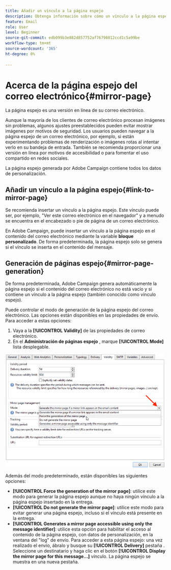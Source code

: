 ```yaml
---
title: Añadir un vínculo a la página espejo
description: Obtenga información sobre cómo un vínculo a la página espejo
feature: Email
role: User
level: Beginner
source-git-commit: edb099b3e882d857752af76798012ccd1c5a99be
workflow-type: tm+mt
source-wordcount: '365'
ht-degree: 0%

---
```


# Acerca de la página espejo del correo electrónico{#mirror-page}

La página espejo es una versión en línea de su correo electrónico.

Aunque la mayoría de los clientes de correo electrónico procesan imágenes sin problemas, algunos ajustes preestablecidos pueden evitar mostrar imágenes por motivos de seguridad. Los usuarios pueden navegar a la página espejo de un correo electrónico, por ejemplo, si están experimentando problemas de renderización o imágenes rotas al intentar verlo en su bandeja de entrada. También se recomienda proporcionar una versión en línea por motivos de accesibilidad o para fomentar el uso compartido en redes sociales.

La página espejo generada por Adobe Campaign contiene todos los datos de personalización.

## Añadir un vínculo a la página espejo{#link-to-mirror-page}

Se recomienda insertar un vínculo a la página espejo. Este vínculo puede ser, por ejemplo, &quot;Ver este correo electrónico en el navegador&quot; y a menudo se encuentra en el encabezado o pie de página de un correo electrónico.

En Adobe Campaign, puede insertar un vínculo a la página espejo en el contenido del correo electrónico mediante la variable **bloque personalizado**. De forma predeterminada, la página espejo solo se genera si el vínculo se inserta en el contenido del mensaje.

<!--For more on personalization blocks insertion, refer to [Personalization blocks](personalization-blocks.md).-->

## Generación de páginas espejo{#mirror-page-generation}

De forma predeterminada, Adobe Campaign genera automáticamente la página espejo si el contenido del correo electrónico no está vacío y si contiene un vínculo a la página espejo (también conocido como vínculo espejo).

Puede controlar el modo de generación de la página espejo del correo electrónico. Las opciones están disponibles en las propiedades de envío. Para acceder a estas opciones:

1. Vaya a la **[!UICONTROL Validity]** de las propiedades de correo electrónico.
1. En el **Administración de páginas espejo** , marque **[!UICONTROL Mode]** lista desplegable.

![](assets/mirror-page-generation.png)

Además del modo predeterminado, están disponibles las siguientes opciones:

* **[!UICONTROL Force the generation of the mirror page]**: utilice este modo para generar la página espejo aunque no haya ningún vínculo a la página espejo insertado en la entrega.
* **[!UICONTROL Do not generate the mirror page]**: utilice este modo para evitar generar una página espejo, incluso si el vínculo está presente en la entrega.
* **[!UICONTROL Generates a mirror page accessible using only the message identifier]**: utilice esta opción para habilitar el acceso al contenido de la página espejo, con datos de personalización, en la ventana del &quot;log&quot; de envío. Para acceder a esta página espejo: una vez realizado el envío, ábralo y busque su **[!UICONTROL Delivery]** pestaña . Seleccione un destinatario y haga clic en el botón **[!UICONTROL Display the mirror page for this message...]** vínculo. La página espejo se muestra en una nueva pestaña.

